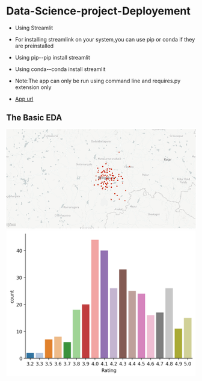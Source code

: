 # Data-Science-project-Deployement
* Using Streamlit


* For installing streamlink on your system,you can use pip or conda if they are preinstalled

* Using pip--pip install streamlit

* Using conda--conda install streamlit

* Note:The app can only be run using command line and requires.py extension only

* [App url](https://implementingds.herokuapp.com/)
## The Basic EDA
![](https://github.com/yasphy/Data-Science-project-Deployement/blob/main/images/Firstone%20OP.png)
![](https://github.com/yasphy/Data-Science-project-Deployement/blob/main/images/a18c76b7ad8161da018d0e29da82ca5b0be6467b4d86a4b6276e11be.png)
